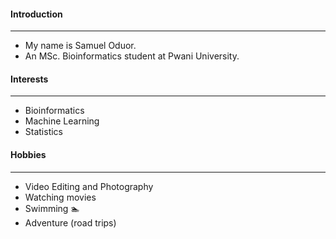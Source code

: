 #### Introduction
---
- My name is Samuel Oduor.
- An MSc. Bioinformatics student at Pwani University.

#### Interests
---
- Bioinformatics
- Machine Learning
- Statistics

#### Hobbies
---
- Video Editing and Photography
- Watching movies
- Swimming :swimmer:
- Adventure (road trips)
